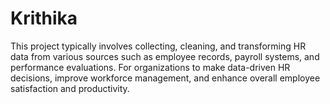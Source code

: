 # Krithika
This project typically involves collecting, cleaning, and transforming HR data from various sources such as employee records, payroll systems, and performance evaluations. For organizations to make data-driven HR decisions, improve workforce management, and enhance overall employee satisfaction and productivity.
